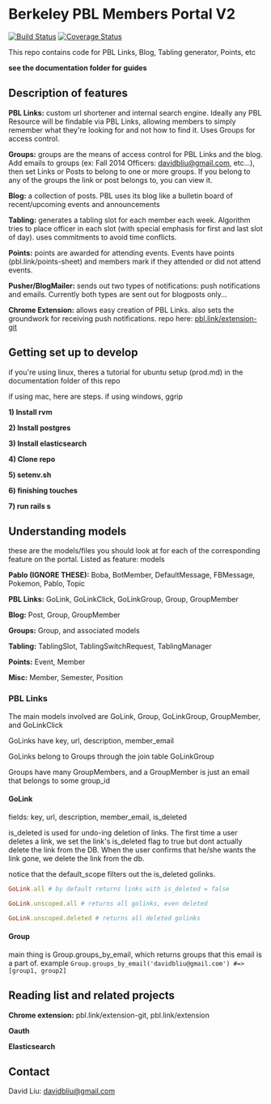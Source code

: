 # Berkeley PBL Members Portal V2
[![Build Status](https://travis-ci.org/davidbliu/PBL-Members-Portal.svg?branch=master)](https://travis-ci.org/davidbliu/PBL-Members-Portal) 
[![Coverage Status](https://coveralls.io/repos/github/davidbliu/pbl-portal/badge.svg?branch=master)](https://coveralls.io/github/davidbliu/pbl-portal?branch=master)


This repo contains code for PBL Links, Blog, Tabling generator, Points, etc

__see the documentation folder for guides__

## Description of features

__PBL Links:__ custom url shortener and internal search engine. Ideally any PBL Resource will be findable via PBL Links, allowing members to simply remember what they're looking for and not how to find it. Uses Groups for access control.

__Groups:__ groups are the means of access control for PBL Links and the blog. Add emails to groups (ex: Fall 2014 Officers: davidbliu@gmail.com, etc...), then set Links or Posts to belong to one or more groups. If you belong to any of the groups the link or post belongs to, you can view it.

__Blog:__ a collection of posts. PBL uses its blog like a bulletin board of recent/upcoming events and announcements

__Tabling:__ generates a tabling slot for each member each week. Algorithm tries to place officer in each slot (with special emphasis for first and last slot of day). uses commitments to avoid time conflicts.

__Points:__ points are awarded for attending events. Events have points (pbl.link/points-sheet) and members mark if they attended or did not attend events. 

__Pusher/BlogMailer:__ sends out two types of notifications: push notifications and emails. Currently both types are sent out for blogposts only...

__Chrome Extension:__ allows easy creation of PBL Links. also sets the groundwork for receiving push notifications. repo here: [pbl.link/extension-git](https://github.com/davidbliu/pbl-link-extension#installation)

## Getting set up to develop

if you're using linux, theres a tutorial for ubuntu setup (prod.md) in the documentation folder of this repo

if using mac, here are steps. if using windows, ggrip

__1) Install rvm__

__2) Install postgres__

__3) Install elasticsearch__

__4) Clone repo__

__5) setenv.sh__

__6) finishing touches__

__7) run rails s__


## Understanding models

these are the models/files you should look at for each of the corresponding feature on the portal. Listed as feature: models

__Pablo (IGNORE THESE):__ Boba, BotMember, DefaultMessage, FBMessage, Pokemon, Pablo, Topic

__PBL Links:__ GoLink, GoLinkClick, GoLinkGroup, Group, GroupMember

__Blog:__ Post, Group, GroupMember

__Groups:__ Group, and associated models

__Tabling:__ TablingSlot, TablingSwitchRequest, TablingManager

__Points:__ Event, Member

__Misc:__ Member, Semester, Position

### PBL Links

The main models involved are GoLink, Group, GoLinkGroup, GroupMember, and GoLinkClick

GoLinks have key, url, description, member_email

GoLinks belong to Groups through the join table GoLinkGroup

Groups have many GroupMembers, and a GroupMember is just an email that belongs to some group_id

#### GoLink

fields: key, url, description, member_email, is_deleted

is_deleted is used for undo-ing deletion of links. The first time a user deletes a link, we set the link's is_deleted flag to true but dont actually delete the link from the DB. When the user confirms that he/she wants the link gone, we delete the link from the db.

notice that the default_scope filters out the is_deleted golinks. 

```ruby
GoLink.all # by default returns links with is_deleted = false

GoLink.unscoped.all # returns all golinks, even deleted

GoLink.unscoped.deleted # returns all deleted golinks
```

#### Group

main thing is Group.groups_by_email, which returns groups that this email is a part of. example `Group.groups_by_email('davidbliu@gmail.com') #=> [group1, group2]`

## Reading list and related projects

__Chrome extension:__ pbl.link/extension-git, pbl.link/extension

__Oauth__

__Elasticsearch__

## Contact

David Liu: davidbliu@gmail.com


